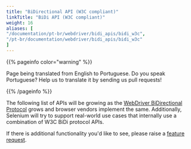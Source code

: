 ```yaml
---
title: "BiDirectional API (W3C compliant)"
linkTitle: "BiDi API (W3C compliant)"
weight: 16
aliases: [
"/documentation/pt-br/webdriver/bidi_apis/bidi_w3c",
"/pt-br/documentation/webdriver/bidi_apis/bidi_w3c"
]
---
```


{{% pageinfo color="warning" %}}
<p class="lead">
   <i class="fas fa-language display-4"></i>
   Page being translated from
   English to Portuguese. Do you speak Portuguese? Help us to translate
   it by sending us pull requests!
</p>
{{% /pageinfo %}}

The following list of APIs will be growing as the [WebDriver BiDirectional Protocol](https://w3c.github.io/webdriver-bidi/) grows
and browser vendors implement the same.
Additionally, Selenium will try to support real-world use cases that internally use a combination of W3C BiDi protocol APIs.

If there is additional functionality you'd like to see, please raise a
[feature request](https://github.com/SeleniumHQ/selenium/issues/new?assignees=&labels=&template=feature.md).